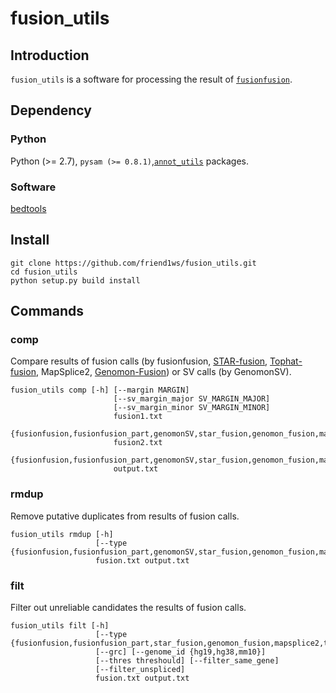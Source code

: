 # fusion_utils

## Introduction

`fusion_utils` is a software for processing the result of [`fusionfusion`](https://github.com/Genomon-Project/fusionfusion).

## Dependency

### Python

Python (>= 2.7), `pysam (>= 0.8.1)`,[`annot_utils`](https://github.com/friend1ws/annot_utils) packages.

### Software

[bedtools](http://bedtools.readthedocs.io/en/latest/)

## Install 
```
git clone https://github.com/friend1ws/fusion_utils.git
cd fusion_utils
python setup.py build install
```


## Commands

### comp
Compare results of fusion calls (by fusionfusion, 
[STAR-fusion](https://github.com/STAR-Fusion/STAR-Fusion), 
[Tophat-fusion](http://ccb.jhu.edu/software/tophat/index.shtml), 
MapSplice2, 
[Genomon-Fusion](http://genomon.hgc.jp/rna/)) or 
SV calls (by GenomonSV).

```
fusion_utils comp [-h] [--margin MARGIN]
                       [--sv_margin_major SV_MARGIN_MAJOR]
                       [--sv_margin_minor SV_MARGIN_MINOR]
                       fusion1.txt
                       {fusionfusion,fusionfusion_part,genomonSV,star_fusion,genomon_fusion,mapsplice2,tophat_fusion}
                       fusion2.txt
                       {fusionfusion,fusionfusion_part,genomonSV,star_fusion,genomon_fusion,mapsplice2,tophat_fusion}
                       output.txt
```

### rmdup

Remove putative duplicates from results of fusion calls.

```
fusion_utils rmdup [-h]
                   [--type {fusionfusion,fusionfusion_part,genomonSV,star_fusion,genomon_fusion,mapsplice2,tophat_fusion}]
                   fusion.txt output.txt
```

### filt
Filter out unreliable candidates the results of fusion calls.

```
fusion_utils filt [-h]
                   [--type {fusionfusion,fusionfusion_part,star_fusion,genomon_fusion,mapsplice2,tophat_fusion}]
                   [--grc] [--genome_id {hg19,hg38,mm10}]
                   [--thres threshould] [--filter_same_gene]
                   [--filter_unspliced]
                   fusion.txt output.txt
```
 
